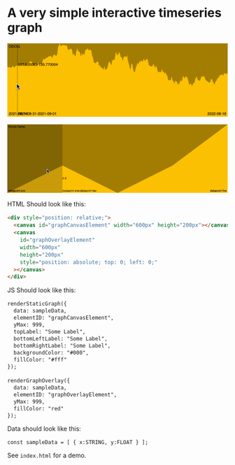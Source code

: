 # A very simple interactive timeseries graph

![](https://raw.githubusercontent.com/ehmorris/very-simple-interactive-timeseries-graph/main/demo1.gif)

![](https://raw.githubusercontent.com/ehmorris/very-simple-interactive-timeseries-graph/main/demo2.gif)

HTML Should look like this:

``` HTML
<div style="position: relative;">
  <canvas id="graphCanvasElement" width="600px" height="200px"></canvas>
  <canvas
    id="graphOverlayElement"
    width="600px"
    height="200px"
    style="position: absolute; top: 0; left: 0;"
  ></canvas>
</div>
```

JS Should look like this:

``` JS
renderStaticGraph({
  data: sampleData,
  elementID: "graphCanvasElement",
  yMax: 999,
  topLabel: "Some Label",
  bottomLeftLabel: "Some Label",
  bottomRightLabel: "Some Label",
  backgroundColor: "#000",
  fillColor: "#fff"
});

renderGraphOverlay({
  data: sampleData,
  elementID: "graphOverlayElement",
  yMax: 999,
  fillColor: "red"
});
```

Data should look like this:

``` JS
const sampleData = [ { x:STRING, y:FLOAT } ];
```

See `index.html` for a demo.
